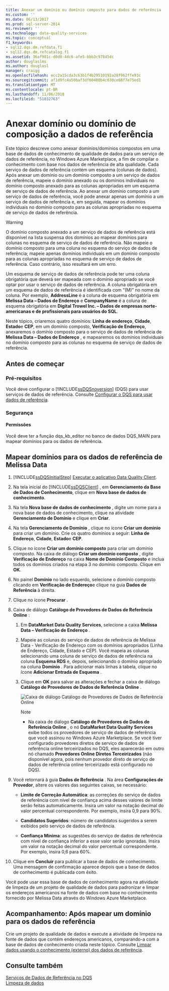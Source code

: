 ```yaml
---
title: Anexar um domínio ou domínio composto para dados de referência | Microsoft Docs
ms.custom: ''
ms.date: 06/13/2017
ms.prod: sql-server-2014
ms.reviewer: ''
ms.technology: data-quality-services
ms.topic: conceptual
f1_keywords:
- sql12.dqs.dm.refdata.f1
- sql12.dqs.dm.refcatalog.f1
ms.assetid: 36af981c-d0d0-4dc6-afe5-bbb3c97845dc
author: douglaslms
ms.author: douglasl
manager: craigg
ms.openlocfilehash: ecc2a15cda3c63b1f4b29510192a28f962ffe93c
ms.sourcegitcommit: af1d9fc4a50baf3df60488b4c630ce68f7e75ed1
ms.translationtype: MT
ms.contentlocale: pt-BR
ms.lasthandoff: 11/06/2018
ms.locfileid: "51032763"
---
```

# <a name="attach-a-domain-or-composite-domain-to-reference-data"></a>Anexar domínio ou domínio de composição a dados de referência
  Este tópico descreve como anexar domínios/domínios compostos em uma base de dados de conhecimento de qualidade de dados para um serviço de dados de referência, no Windows Azure Marketplace, a fim de compilar o conhecimento com base nos dados de referência de alta qualidade. Cada serviço de dados de referência contém um esquema (colunas de dados). Após anexar um domínio ou um domínio composto a um serviço de dados de referência, mapeie o domínio anexado ou os domínios individuais no domínio composto anexado para as colunas apropriadas em um esquema de serviço de dados de referência. Ao anexar um domínio composto a um serviço de dados de referência, você pode anexar apenas um domínio a um serviço de dados de referência e, em seguida, mapear os domínios individuais no domínio composto para as colunas apropriadas no esquema de serviço de dados de referência.  
  
> [!WARNING]  
>  O domínio composto anexado a um serviço de dados de referência está disponível na lista suspensa dos domínios ao mapear domínios para colunas no esquema de serviço de dados de referência. Não mapeie o domínio composto para uma coluna no esquema do serviço de dados de referência; mapeie apenas domínios individuais em um domínio composto para as colunas apropriadas no esquema de serviço de dados de referência. Caso contrário, isso resultará em um erro.  
  
 Um esquema de serviço de dados de referência pode ter uma coluna obrigatória que deverá ser mapeada com o domínio apropriado se você optar por usar o serviço de dados de referência. A coluna obrigatória em um esquema de dados de referência é identificada com “(M)” no nome da coluna. Por exemplo, **AddressLine** é a coluna de esquema obrigatória em **Melissa Data – Dados de Endereço** e **CompanyName** é a coluna de esquema obrigatória em **Digital Trowel Inc. – Dados de empresas norte-americanas e de profissionais para usuários do SQL**.  
  
 Neste tópico, criaremos quatro domínios: **Linha de endereço**, **Cidade**, **Estado**e **CEP**, em um domínio composto, **Verificação de Endereço**, anexaremos o domínio composto para o serviço de dados de referência de **Melissa Data – Dados de Endereço** , e mapearemos os domínios individuais no domínio composto para as colunas no esquema de serviço de dados de referência.  
  
## <a name="before-you-begin"></a>Antes de começar  
  
###  <a name="Prerequisites"></a> Pré-requisitos  
 Você deve configurar o [!INCLUDE[ssDQSnoversion](../includes/ssdqsnoversion-md.md)] (DQS) para usar serviços de dados de referência. Consulte [Configurar o DQS para usar dados de referência](../../2014/data-quality-services/configure-dqs-to-use-reference-data.md).  
  
###  <a name="Security"></a> Segurança  
  
#### <a name="permissions"></a>Permissões  
 Você deve ter a função dqs_kb_editor no banco de dados DQS_MAIN para mapear domínios para os dados de referência.  
  
##  <a name="Map"></a> Mapear domínios para os dados de referência de Melissa Data  
  
1.  [!INCLUDE[ssDQSInitialStep](../includes/ssdqsinitialstep-md.md)] [Executar o aplicativo Data Quality Client](../../2014/data-quality-services/run-the-data-quality-client-application.md).  
  
2.  Na tela inicial do [!INCLUDE[ssDQSClient](../includes/ssdqsclient-md.md)] , em **Gerenciamento da Base de Dados de Conhecimento**, clique em **Nova base de dados de conhecimento**.  
  
3.  Na tela **Nova base de dados de conhecimento** , digite um nome para a nova base de dados de conhecimento, clique na atividade **Gerenciamento de Domínio** e clique em **Criar**.  
  
4.  Na tela **Gerenciamento de Domínio** , clique no ícone **Criar um domínio** para criar um domínio. Crie os quatro domínios a seguir: **Linha de Endereço**, **Cidade**, **Estado**e **CEP**.  
  
5.  Clique no ícone **Criar um domínio composto** para criar um domínio composto. Na caixa de diálogo **Criar um domínio composto** , digite **Verificação de Endereço** na caixa **Nome de Domínio Composto** e inclua todos os domínios criados na etapa 3 no domínio composto. Clique em **OK**.  
  
6.  No painel **Domínio** no lado esquerdo, selecione o domínio composto clicando em **Verificação de Endereço**e clique na guia **Dados de Referência** à direita.  
  
7.  Clique no ícone **Procurar** .  
  
8.  Caixa de diálogo **Catálogo de Provedores de Dados de Referência Online** :  
  
    1.  Em **DataMarket Data Quality Services**, selecione a caixa **Melissa Data – Verificação de Endereço** .  
  
    2.  Mapeie as colunas do serviço de dados de referência de Melissa Data - Verificação de Endereço com os domínios apropriados (Linha de Endereço, Cidade, Estado e CEP). Você mapeia as colunas selecionando uma coluna de serviço de dados de referência na coluna **Esquema RDS** e, depois, selecionando o domínio apropriado na coluna **Domínio** . Para adicionar mais linhas à tabela, clique no ícone **Adicionar Entrada de Esquema** .  
  
    3.  Clique em **OK** para salvar as alterações e fechar a caixa de diálogo **Catálogo de Provedores de Dados de Referência Online** .  
  
         ![Caixa de diálogo Catálogo de Provedores de Dados de Referência Online](../../2014/data-quality-services/media/dqs-onlinereferencedataproviderscatalog.gif "Caixa de diálogo Catálogo de Provedores de Dados de Referência Online")  
  
        > [!NOTE]  
        >  -   Na caixa de diálogo **Catálogo de Provedores de Dados de Referência Online** , o nó **DataMarket Data Quality Services** exibe todos os provedores de serviço de dados de referência que você assinou no Windows Azure Marketplace. Se você tiver configurado provedores diretos de serviço de dados de referência online terceirizados no DQS, eles aparecerão em outro nó chamado **Provedores Online Diretos Terceirizados** (não disponível agora, pois nenhum provedor direto de serviço de dados de referência online terceirizado está configurado no DQS).  
  
9. Você retornará à guia **Dados de Referência** . Na área **Configurações de Provedor**, altere os valores das seguintes caixas, se necessário:  
  
    -   **Limite de Correção Automática**: as correções do serviço de dados de referência com nível de confiança acima desses valores de limite serão feitas automaticamente. Insira um valor na notação decimal do valor percentual correspondente. Por exemplo, insira 0,9 para 90%.  
  
    -   **Candidatos Sugeridos**: número de candidatos sugeridos a serem exibidos pelo serviço de dados de referência.  
  
    -   **Confiança Mínima**: as sugestões do serviço de dados de referência com nível de confiança inferior a esse valor serão ignoradas. Insira um valor na notação decimal do valor percentual correspondente. Por exemplo, insira 0,6 para 60%.  
  
10. Clique em **Concluir** para publicar a base de dados de conhecimento. Uma mensagem de confirmação aparece depois que a base de dados de conhecimento é publicada com êxito.  
  
 Você pode usar essa base de dados de conhecimento agora na atividade de limpeza de um projeto de qualidade de dados para padronizar e limpar os endereços americanos na fonte de dados com base no conhecimento fornecido por Melissa Data através do Windows Azure Marketplace.  
  
##  <a name="FollowUp"></a> Acompanhamento: Após mapear um domínio para os dados de referência  
 Crie um projeto de qualidade de dados e execute a atividade de limpeza na fonte de dados que contém endereços americanos, comparando-a com a base de dados de conhecimento criada neste tópico. Consulte [Limpar dados usando o conhecimento &#40;externo&#41; dos dados de referência](../../2014/data-quality-services/cleanse-data-using-reference-data-external-knowledge.md).  
  
## <a name="see-also"></a>Consulte também  
 [Serviços de Dados de Referência no DQS](../../2014/data-quality-services/reference-data-services-in-dqs.md)   
 [Limpeza de dados](../../2014/data-quality-services/data-cleansing.md)  
  
  
